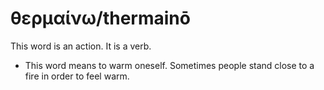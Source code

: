 # θερμαίνω/thermainō
This word is an action. It is a verb.

* This word means to warm oneself. Sometimes people stand close to a fire in order to feel warm.
